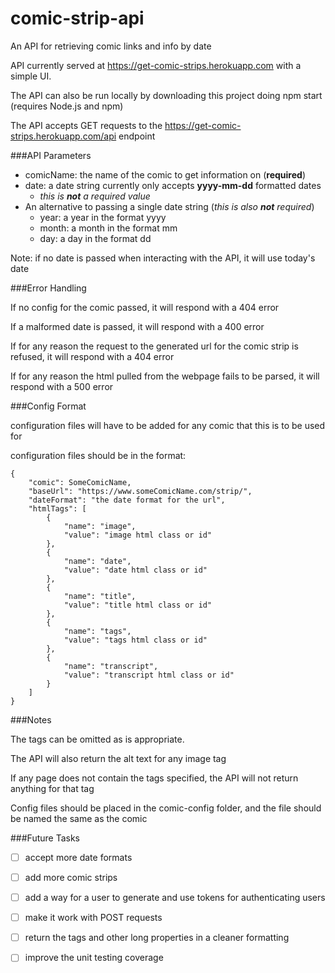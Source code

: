 # comic-strip-api
An API for retrieving comic links and info by date

API currently served at https://get-comic-strips.herokuapp.com with a simple UI.

The API can also be run locally by downloading this project doing npm start (requires Node.js and npm)

The API accepts GET requests to the https://get-comic-strips.herokuapp.com/api endpoint

###API Parameters

* comicName: the name of the comic to get information on (__required__)
* date: a date string currently only accepts __yyyy-mm-dd__ formatted dates 
  * _this is __not__ a required value_
* An alternative to passing a single date string (_this is also __not__ required_)
  * year: a year in the format yyyy
  * month: a month in the format mm
  * day: a day in the format dd
    
Note: if no date is passed when interacting with the API, it will use today's date

###Error Handling

If no config for the comic passed, it will respond with a 404 error

If a malformed date is passed, it will respond with a 400 error

If for any reason the request to the generated url for the comic strip is refused, it will respond with a 404 error

If for any reason the html pulled from the webpage fails to be parsed, it will respond with a 500 error



###Config Format

configuration files will have to be added for any comic that this is to be used for

configuration files should be in the format:

    {
        "comic": SomeComicName,
        "baseUrl": "https://www.someComicName.com/strip/",
        "dateFormat": "the date format for the url",
        "htmlTags": [
            {
                "name": "image",
                "value": "image html class or id"
            },
            {
                "name": "date",
                "value": "date html class or id"
            },
            {
                "name": "title",
                "value": "title html class or id"
            },
            {
                "name": "tags",
                "value": "tags html class or id"
            },
            {
                "name": "transcript",
                "value": "transcript html class or id"
            }
        ]
    }

###Notes

The tags can be omitted as is appropriate.

The API will also return the alt text for any image tag

If any page does not contain the tags specified, the API will not return anything for that tag

Config files should be placed in the comic-config folder, and the file should be named the same as the comic

###Future Tasks

- [ ] accept more date formats
- [ ] add more comic strips
- [ ] add a way for a user to generate and use tokens for authenticating users
- [ ] make it work with POST requests
- [ ] return the tags and other long properties in a cleaner formatting
- [ ] improve the unit testing coverage


